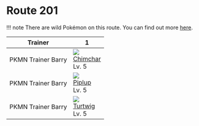 # Route 201

!!! note
    There are wild Pokémon on this route. You can find out more [here](../../wild_pokemon/route_201/).

Trainer            | 1
---                | ---
PKMN Trainer Barry | ![][390]<br>[Chimchar]<br>Lv. 5
PKMN Trainer Barry | ![][393]<br>[Piplup]<br>Lv. 5
PKMN Trainer Barry | ![][387]<br>[Turtwig]<br>Lv. 5

[Turtwig]: ../../pokemons/387/
[Chimchar]: ../../pokemons/390/
[Piplup]: ../../pokemons/393/
[387]: ../img/pokemon/387.png
[390]: ../img/pokemon/390.png
[393]: ../img/pokemon/393.png
